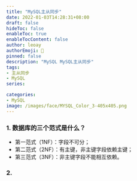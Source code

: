 ```yaml
---
title: "MySQL主从同步"
date: 2022-01-03T14:28:31+08:00
draft: false
hideToc: false
enableToc: true
enableTocContent: false
author: leoay
authorEmoji: 🎅
pinned: false
description: "MySQL MySQL主从同步"
tags:
- 主从同步
- MySQL
series:

categories:
- MySQL
image: /images/face/MYSQL_Color_3-405x405.png
---
```


### 1. 数据库的三个范式是什么？
    
* 第一范式（1NF）：字段不可分；
* 第二范式（2NF）：有主键，非主键字段依赖主键；
* 第三范式（3NF）：非主键字段不能相互依赖。

### 2. 